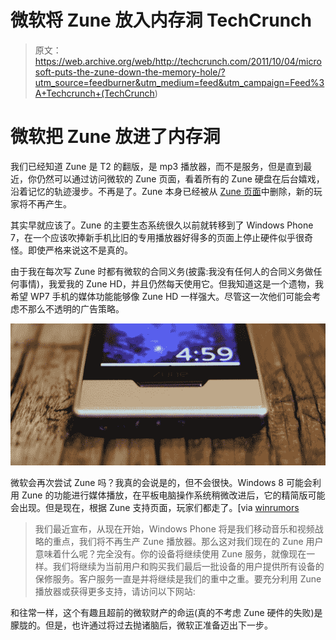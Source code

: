 # 微软将 Zune 放入内存洞 TechCrunch

> 原文：<https://web.archive.org/web/http://techcrunch.com/2011/10/04/microsoft-puts-the-zune-down-the-memory-hole/?utm_source=feedburner&utm_medium=feed&utm_campaign=Feed%3A+Techcrunch+(TechCrunch>)

# 微软把 Zune 放进了内存洞

我们已经知道 Zune 是 T2 的翻版，是 mp3 播放器，而不是服务，但是直到最近，你仍然可以通过访问微软的 Zune 页面，看着所有的 Zune 硬盘在后台嬉戏，沿着记忆的轨迹漫步。不再是了。Zune 本身已经被从 [Zune 页面](https://web.archive.org/web/20230203152705/http://www.zune.net/)中删除，新的玩家将不再产生。

其实早就应该了。Zune 的主要生态系统很久以前就转移到了 Windows Phone 7，在一个应该吹捧新手机比旧的专用播放器好得多的页面上停止硬件似乎很奇怪。即使严格来说这不是真的。

由于我在每次写 Zune 时都有微软的合同义务(披露:我没有任何人的合同义务做任何事情)，我爱我的 Zune HD，并且仍然每天使用它。但我知道这是一个遗物，我希望 WP7 手机的媒体功能能够像 Zune HD 一样强大。尽管这一次他们可能会考虑不那么不透明的广告策略。

![](img/a1e7a3d831f001f05b5f5429e77358ae.png "zune  006")

微软会再次尝试 Zune 吗？我真的会说是的，但不会很快。Windows 8 可能会利用 Zune 的功能进行媒体播放，在平板电脑操作系统稍微改进后，它的精简版可能会出现。但是现在，根据 Zune 支持页面，玩家们都走了。[via [winrumors](https://web.archive.org/web/20230203152705/http://www.winrumors.com/microsoft-confirms-zune-death-we-will-no-longer-be-producing-zune-players/)

> 我们最近宣布，从现在开始，Windows Phone 将是我们移动音乐和视频战略的重点，我们将不再生产 Zune 播放器。那么这对我们现在的 Zune 用户意味着什么呢？完全没有。你的设备将继续使用 Zune 服务，就像现在一样。我们将继续为当前用户和购买我们最后一批设备的用户提供所有设备的保修服务。客户服务一直是并将继续是我们的重中之重。要充分利用 Zune 播放器或获得更多支持，请访问以下网站:

和往常一样，这个有趣且超前的微软财产的命运(真的不考虑 Zune 硬件的失败)是朦胧的。但是，也许通过将过去抛诸脑后，微软正准备迈出下一步。
